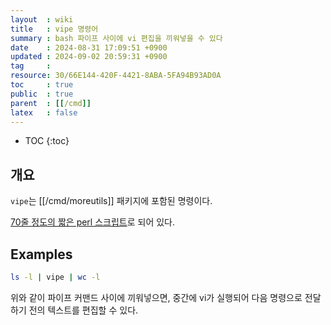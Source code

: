 ```yaml
---
layout  : wiki
title   : vipe 명령어
summary : bash 파이프 사이에 vi 편집을 끼워넣을 수 있다
date    : 2024-08-31 17:09:51 +0900
updated : 2024-09-02 20:59:31 +0900
tag     : 
resource: 30/66E144-420F-4421-8ABA-5FA94B93AD0A
toc     : true
public  : true
parent  : [[/cmd]]
latex   : false
---
```

* TOC
{:toc}

## 개요

`vipe`는 [[/cmd/moreutils]] 패키지에 포함된 명령이다.

[70줄 정도의 짧은 perl 스크립트](https://github.com/pgdr/moreutils/blob/c8086c5f8803cef57b3e6bad30f25d6544b618c2/vipe )로 되어 있다.

## Examples

```bash
ls -l | vipe | wc -l
```

위와 같이 파이프 커맨드 사이에 끼워넣으면, 중간에 vi가 실행되어 다음 명령으로 전달하기 전의 텍스트를 편집할 수 있다.

